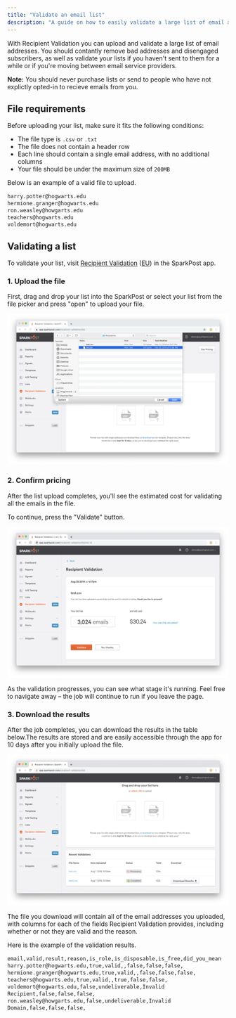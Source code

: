 ```yaml
---
title: "Validate an email list"
description: "A guide on how to easily validate a large list of email addresses using Recipient Validation."
---
```


With Recipient Validation you can upload and validate a large list of email addresses. You should contantly remove bad addresses and disengaged subscribers, as well as validate your lists if you haven't sent to them for  a while or if you're moving between email service providers.

**Note:** You should never purchase lists or send to people who have not explictly opted-in to recieve emails from you.

## File requirements

Before uploading your list, make sure it fits the following conditions:
* The file type is `.csv` or `.txt`
* The file does not contain a header row
* Each line should contain a single email address, with no additional columns
* Your file should be under the maximum size of `200MB`

Below is an example of a valid file to upload.

```
harry.potter@hogwarts.edu
hermione.granger@hogwarts.edu
ron.weasley@howgarts.edu
teachers@hogwarts.edu
voldemort@hogwarts.edu
```

## Validating a list

To validate your list, visit [Recipient Validation](https://app.sparkpost.com/recipient-validation) ([EU](https://app.eu.sparkpost.com/recipient-validation)) in the SparkPost app.

### 1. Upload the file

First, drag and drop your list into the SparkPost or select your list from the file picker and press "open" to upload your file.

![Upload an email list](./media/validate-an-email-list/upload-a-list.png)

### 2. Confirm pricing

After the list upload completes, you'll see the estimated cost for validating all the emails in the file.

To continue, press the "Validate" button.

![Confirm pricing](./media/validate-an-email-list/confirm-pricing.png)

As the validation progresses, you can see what stage it's running. Feel free to navigate away – the job will continue to run if you leave the page.

### 3. Download the results

After the job completes, you can download the results in the table below.The results are stored and are easily accessible through the app for 10 days after you initially upload the file.

![List of validation results](./media/validate-an-email-list/results.png)

The file you download will contain all of the email addresses you uploaded, with columns for each of the fields Recipient Validation provides, including whether or not they are valid and the reason.

Here is the example of the validation results.

```
email,valid,result,reason,is_role,is_disposable,is_free,did_you_mean
harry.potter@hogwarts.edu,true,valid,,false,false,false,
hermione.granger@hogwarts.edu,true,valid,,false,false,false,
teachers@hogwarts.edu,true,valid,,true,false,false,
voldemort@hogwarts.edu,false,undeliverable,Invalid Recipient,false,false,false,
ron.weasley@howgarts.edu,false,undeliverable,Invalid Domain,false,false,false,
```


